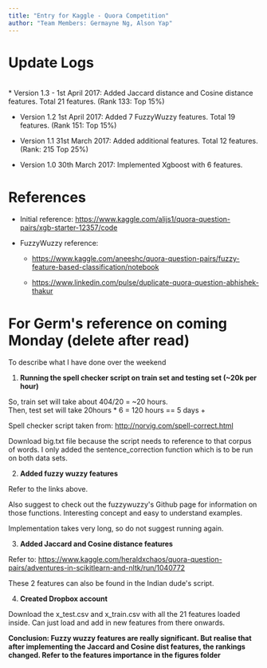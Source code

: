 ```yaml
---
title: "Entry for Kaggle - Quora Competition"
author: "Team Members: Germayne Ng, Alson Yap"
---
```


# Update Logs
<br>
* Version 1.3 - 1st April 2017:
Added Jaccard distance and Cosine distance features. Total 21 features. (Rank 133: Top 15%)

* Version 1.2 1st April 2017: 
Added 7 FuzzyWuzzy features. Total 19 features. (Rank 151: Top 15%) 

* Version 1.1 31st March 2017:
Added additional features. Total 12 features. (Rank: 215 Top 25%)

* Version 1.0 30th March 2017:
Implemented Xgboost with 6 features.  

# References 

* Initial reference: https://www.kaggle.com/alijs1/quora-question-pairs/xgb-starter-12357/code

* FuzzyWuzzy reference: 

    + https://www.kaggle.com/aneeshc/quora-question-pairs/fuzzy-feature-based-classification/notebook

    + https://www.linkedin.com/pulse/duplicate-quora-question-abhishek-thakur


# For Germ's reference on coming Monday (delete after read)
To describe what I have done over the weekend

1. **Running the spell checker script on train set and testing set (~20k per hour)**

So, train set will take about 404/20 = ~20 hours.  
Then, test set will take 20hours * 6 = 120 hours == 5 days +

Spell checker script taken from: http://norvig.com/spell-correct.html

Download big.txt file because the script needs to reference to that corpus of words.
I only added the sentence_correction function which is to be run on both data sets.

2. **Added fuzzy wuzzy features**

Refer to the links above.

Also suggest to check out the fuzzywuzzy's Github page for information on those functions.
Interesting concept and easy to understand examples.

Implementation takes very long, so do not suggest running again.

3. **Added Jaccard and Cosine distance features**

Refer to: https://www.kaggle.com/heraldxchaos/quora-question-pairs/adventures-in-scikitlearn-and-nltk/run/1040772

These 2 features can also be found in the Indian dude's script.

4. **Created Dropbox account**

Download the x_test.csv and x_train.csv with all the 21 features loaded inside.
Can just load and add in new features from there onwards.

**Conclusion: Fuzzy wuzzy features are really significant. But realise that after implementing the Jaccard and Cosine dist features, the rankings changed. Refer to the features importance in the figures folder**
